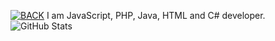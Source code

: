 [![BACK](https://raw.githubusercontent.com/DanyCoolDev/DanyCoolDev/master/bck.png)](https://danycool.eu)
I am JavaScript, PHP, Java, HTML and C# developer.
<br>
![GitHub Stats](https://github-readme-stats.vercel.app/api?username=xHyroM&show_icons=true&theme=dark)
